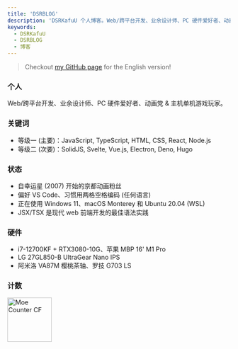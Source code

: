 ```yaml
---
title: 'DSRBLOG'
description: 'DSRKafuU 个人博客。Web/跨平台开发、业余设计师、PC 硬件爱好者、动画党 & 主机单机游戏玩家。'
keywords:
  - DSRKafuU
  - DSRBLOG
  - 博客
---
```


> Checkout [my GitHub page](https://github.com/dsrkafuu) for the English version!

### 个人

Web/跨平台开发、业余设计师、PC 硬件爱好者、动画党 & 主机单机游戏玩家。

### 关键词

- 等级一 (主要)：JavaScript, TypeScript, HTML, CSS, React, Node.js
- 等级二 (次要)：SolidJS, Svelte, Vue.js, Electron, Deno, Hugo

### 状态

- 自幸运星 (2007) 开始的京都动画粉丝
- 偏好 VS Code、习惯用两格空格编码 (任何语言)
- 正在使用 Windows 11、macOS Monterey 和 Ubuntu 20.04 (WSL)
- JSX/TSX 是现代 web 前端开发的最佳语法实践

### 硬件

- i7-12700KF + RTX3080-10G、苹果 MBP 16' M1 Pro
- LG 27GL850-B UltraGear Nano IPS
- 阿米洛 VA87M 樱桃茶轴、罗技 G703 LS

### 计数

<a href="https://github.com/dsrkafuu/moe-counter-cf#readme" target="_blank" rel="noopener">
  <img height="100" src="https://count.dsrkafuu.net/dsrkafuu:home" alt="Moe Counter CF" />
</a>
